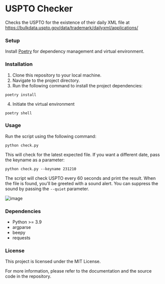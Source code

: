 # USPTO Checker

Checks the USPTO for the existence of their daily XML file at https://bulkdata.uspto.gov/data/trademark/dailyxml/applications/

### Setup

Install [Poetry](https://python-poetry.org/) for dependency management and virtual environment.

### Installation

1. Clone this repository to your local machine.
2. Navigate to the project directory.
3. Run the following command to install the project dependencies:
    
```
poetry install
```
    
4. Initiate the virtual environment

```
poetry shell
```

    
### Usage

    
Run the script using the following command:
    
```
python check.py
```
    
This will check for the latest expected file. If you want a different date, pass the keyname as a parameter:

```
python check.py --keyname 231210
```



The script will check USPTO every 60 seconds and print the result. When the file is found, you'll be greeted with a sound alert.
You can suppress the sound by passing the `--quiet` parameter.

![image](https://github.com/rodbv/uspto_check/assets/882489/f38b0fe0-4f51-4910-9b0e-2c2ac54ac3fc)

### Dependencies

- Python >= 3.9
- argparse
- beepy
- requests


### License

This project is licensed under the MIT License.

For more information, please refer to the documentation and the source code in the repository.
